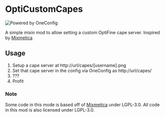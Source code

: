 # OptiCustomCapes

![Powered by OneConfig](https://polyfrost.org/media/branding/badges/badge_1.svg)

A simple mixin mod to allow setting a custom OptiFine cape server. Inspired by [Mixmetica](https://github.com/MicrocontrollersDev/Mixmetica)

## Usage
1. Setup a cape server at http://url/capes/[username].png
2. Set that cape server in the config via OneConfig as http://url/capes/
3. ???
4. Profit


### Note
Some code in this mode is based off of [Mixmetica](https://github.com/MicrocontrollersDev/Mixmetica) under LGPL-3.0. All code in this mod is also licensed under LGPL-3.0.

